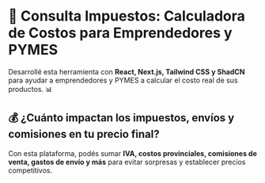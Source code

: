 # 🚀 Consulta Impuestos: Calculadora de Costos para Emprendedores y PYMES

Desarrollé esta herramienta con **React, Next.js, Tailwind CSS y ShadCN** para ayudar a emprendedores y PYMES a calcular el costo real de sus productos. 📊  

## 💰 ¿Cuánto impactan los impuestos, envíos y comisiones en tu precio final?

Con esta plataforma, podés sumar **IVA, costos provinciales, comisiones de venta, gastos de envío y más** para evitar sorpresas y establecer precios competitivos.

